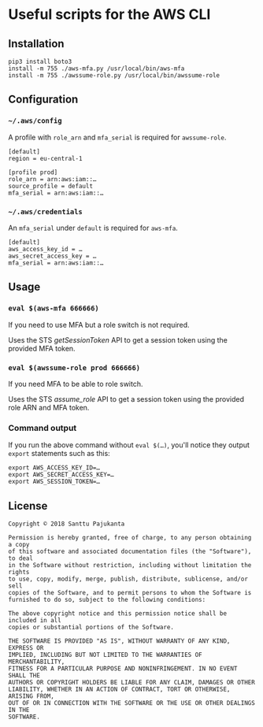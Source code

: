 # Useful scripts for the AWS CLI

## Installation

    pip3 install boto3
    install -m 755 ./aws-mfa.py /usr/local/bin/aws-mfa
    install -m 755 ./awssume-role.py /usr/local/bin/awssume-role

## Configuration

### `~/.aws/config`

A profile with `role_arn` and `mfa_serial` is required for `awssume-role`.

    [default]
    region = eu-central-1

    [profile prod]
    role_arn = arn:aws:iam::…
    source_profile = default
    mfa_serial = arn:aws:iam::…

### `~/.aws/credentials`

An `mfa_serial` under `default` is required for `aws-mfa`.

    [default]
    aws_access_key_id = …
    aws_secret_access_key = …
    mfa_serial = arn:aws:iam::…

## Usage

### `eval $(aws-mfa 666666)`

If you need to use MFA but a role switch is not required.

Uses the STS *getSessionToken* API to get a session token using the provided MFA token.

### `eval $(awssume-role prod 666666)`

If you need MFA to be able to role switch.

Uses the STS *assume_role* API to get a session token using the provided role ARN and MFA token.

### Command output

If you run the above command without `eval $(…)`, you'll notice they output `export` statements such as this:

    export AWS_ACCESS_KEY_ID=…
    export AWS_SECRET_ACCESS_KEY=…
    export AWS_SESSION_TOKEN=…

## License

    Copyright © 2018 Santtu Pajukanta

    Permission is hereby granted, free of charge, to any person obtaining a copy
    of this software and associated documentation files (the "Software"), to deal
    in the Software without restriction, including without limitation the rights
    to use, copy, modify, merge, publish, distribute, sublicense, and/or sell
    copies of the Software, and to permit persons to whom the Software is
    furnished to do so, subject to the following conditions:

    The above copyright notice and this permission notice shall be included in all
    copies or substantial portions of the Software.

    THE SOFTWARE IS PROVIDED "AS IS", WITHOUT WARRANTY OF ANY KIND, EXPRESS OR
    IMPLIED, INCLUDING BUT NOT LIMITED TO THE WARRANTIES OF MERCHANTABILITY,
    FITNESS FOR A PARTICULAR PURPOSE AND NONINFRINGEMENT. IN NO EVENT SHALL THE
    AUTHORS OR COPYRIGHT HOLDERS BE LIABLE FOR ANY CLAIM, DAMAGES OR OTHER
    LIABILITY, WHETHER IN AN ACTION OF CONTRACT, TORT OR OTHERWISE, ARISING FROM,
    OUT OF OR IN CONNECTION WITH THE SOFTWARE OR THE USE OR OTHER DEALINGS IN THE
    SOFTWARE.
